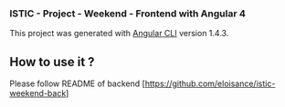 ### ISTIC - Project - Weekend - Frontend with Angular 4

This project was generated with [Angular CLI](https://github.com/angular/angular-cli) version 1.4.3.

## How to use it ?
Please follow README of backend [https://github.com/eloisance/istic-weekend-back]
